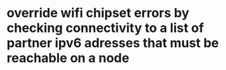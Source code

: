 # override wifi chipset errors by checking connectivity to a list of partner ipv6 adresses that must be reachable on a node
# 
